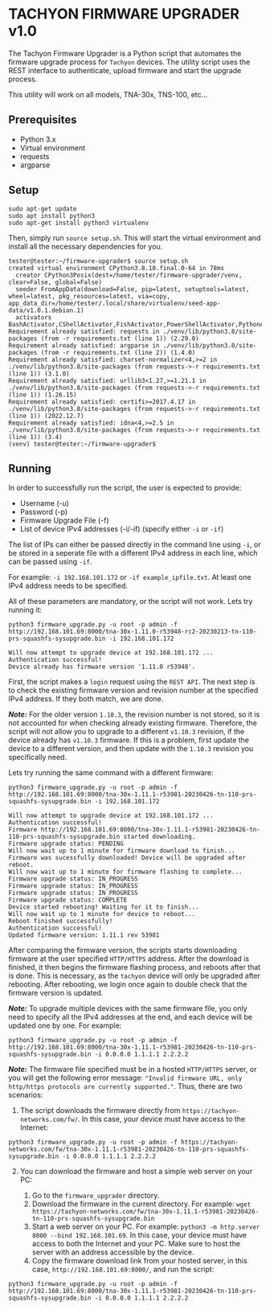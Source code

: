 <div style="margin-bottom: 0.5em; margin-top: 1.5em;">

# TACHYON FIRMWARE UPGRADER v1.0

The Tachyon Firmware Upgrader is a Python script that automates the firmware upgrade process for `Tachyon` devices. The utility script uses the REST interface to authenticate, upload firmware and start the upgrade process.

This utility will work on all models, TNA-30x, TNS-100, etc...

## Prerequisites

- Python 3.x
- Virtual environment
- requests
- argparse

## Setup

```
sudo apt-get update
sudo apt install python3
sudo apt-get install python3 virtualenv
```

Then, simply run `source setup.sh`. This will start the virtual environment and install all the necessary dependencies for you.

```
tester@tester:~/firmware-upgrader$ source setup.sh
created virtual environment CPython3.8.10.final.0-64 in 78ms
  creator CPython3Posix(dest=/home/tester/firmware-upgrader/venv, clear=False, global=False)
  seeder FromAppData(download=False, pip=latest, setuptools=latest, wheel=latest, pkg_resources=latest, via=copy, app_data_dir=/home/tester/.local/share/virtualenv/seed-app-data/v1.0.1.debian.1)
  activators BashActivator,CShellActivator,FishActivator,PowerShellActivator,PythonActivator,XonshActivator
Requirement already satisfied: requests in ./venv/lib/python3.8/site-packages (from -r requirements.txt (line 1)) (2.29.0)
Requirement already satisfied: argparse in ./venv/lib/python3.8/site-packages (from -r requirements.txt (line 2)) (1.4.0)
Requirement already satisfied: charset-normalizer<4,>=2 in ./venv/lib/python3.8/site-packages (from requests->-r requirements.txt (line 1)) (3.1.0)
Requirement already satisfied: urllib3<1.27,>=1.21.1 in ./venv/lib/python3.8/site-packages (from requests->-r requirements.txt (line 1)) (1.26.15)
Requirement already satisfied: certifi>=2017.4.17 in ./venv/lib/python3.8/site-packages (from requests->-r requirements.txt (line 1)) (2022.12.7)
Requirement already satisfied: idna<4,>=2.5 in ./venv/lib/python3.8/site-packages (from requests->-r requirements.txt (line 1)) (3.4)
(venv) tester@tester:~/firmware-upgrader$
```

## Running

In order to successfully run the script, the user is expected to provide:

- Username (-u)
- Password (-p)
- Firmware Upgrade File (-f)
- List of device IPv4 addresses (-i/-if) (specify either `-i` or `-if`)

The list of IPs can either be passed directly in the command line using `-i`, or be stored in a seperate file with a different IPv4 address in each line, which can be passed using `-if`. 

For example: `-i 192.168.101.172` or `-if example_ipfile.txt`. At least one IPv4 address needs to be specified.

All of these parameters are mandatory, or the script will not work. Lets try running it:

`python3 firmware_upgrade.py -u root -p admin -f http://192.168.101.69:8000/tna-30x-1.11.0-r53948-rc2-20230213-tn-110-prs-squashfs-sysupgrade.bin -i 192.168.101.172`

```
Will now attempt to upgrade device at 192.168.101.172 ...
Authentication successful!
Device already has firmware version '1.11.0 r53948'.
```

First, the script makes a `login` request using the `REST API`.
The next step is to check the existing firmware version and revision number at the specified IPv4 address. If they both match, we are done.

***Note:*** For the older version `1.10.3`, the revision number is not stored, so it is not accounted for when checking already existing firmware. Therefore, the script will not allow you to upgrade to a different `v1.10.3` revision, if the device already has `v1.10.3` firmware. If this is a problem, first update the device to a different version, and then update with the `1.10.3` revision you specifically need.

Lets try running the same command with a different firmware:

`python3 firmware_upgrade.py -u root -p admin -f http://192.168.101.69:8000/tna-30x-1.11.1-r53981-20230426-tn-110-prs-squashfs-sysupgrade.bin -i 192.168.101.172`

```
Will now attempt to upgrade device at 192.168.101.172 ...
Authentication successful!
Firmware http://192.168.101.69:8000/tna-30x-1.11.1-r53981-20230426-tn-110-prs-squashfs-sysupgrade.bin started downloading.
Firmware upgrade status: PENDING
Will now wait up to 1 minute for firmware download to finish...
Firmware was sucessfully downloaded! Device will be upgraded after reboot.
Will now wait up to 1 minute for firmware flashing to complete...
Firmware upgrade status: IN_PROGRESS
Firmware upgrade status: IN_PROGRESS
Firmware upgrade status: IN_PROGRESS
Firmware upgrade status: COMPLETE
Device started rebooting! Waiting for it to finish...
Will now wait up to 1 minute for device to reboot...
Reboot finished successfully!
Authentication successful!
Updated firmware version: 1.11.1 rev 53981
```

After comparing the firmware version, the scripts starts downloading firmware at the user specified `HTTP/HTTPS` address.
After the download is finished, it then begins the firmware flashing process, and reboots after that is done.
This is necessary, as the `tachyon` device will only be upgraded after rebooting.
After rebooting, we login once again to double check that the firmware version is updated.

***Note:*** To upgrade multiple devices with the same firmware file, you only need to specify all the IPv4 addresses at the end, and each device will be updated one by one. For example:

`python3 firmware_upgrade.py -u root -p admin -f http://192.168.101.69:8000/tna-30x-1.11.1-r53981-20230426-tn-110-prs-squashfs-sysupgrade.bin -i 0.0.0.0 1.1.1.1 2.2.2.2`

***Note:*** The firmware file specified must be in a hosted `HTTP/HTTPS` server, or you will get the following error message: `"Invalid firmware URL, only http/https protocols are currently supported."`. Thus, there are two scenarios:

1) The script downloads the firmware directly from `https://tachyon-networks.com/fw/`. In this case, your device must have access to the Internet:

`python3 firmware_upgrade.py -u root -p admin -f https://tachyon-networks.com/fw/tna-30x-1.11.1-r53981-20230426-tn-110-prs-squashfs-sysupgrade.bin -i 0.0.0.0 1.1.1.1 2.2.2.2`

2) You can download the firmware and host a simple web server on your PC:

    1. Go to the `firmware_upgrader` directory.
    2. Download the firmware in the current directory. For example:  `wget https://tachyon-networks.com/fw/tna-30x-1.11.1-r53981-20230426-tn-110-prs-squashfs-sysupgrade.bin`
    3. Start a web server on your PC. For example: `python3 -m http.server 8000 --bind 192.168.101.69`. In this case, your device must have access to both the Internet and your PC. Make sure to host the server with an address accessible by the device.
    4. Copy the firmware download link from your hosted server, in this case, `http://192.168.101.69:8000/`, and run the script:

`python3 firmware_upgrade.py -u root -p admin -f http://192.168.101.69:8000/tna-30x-1.11.1-r53981-20230426-tn-110-prs-squashfs-sysupgrade.bin -i 0.0.0.0 1.1.1.1 2.2.2.2`

</div>
